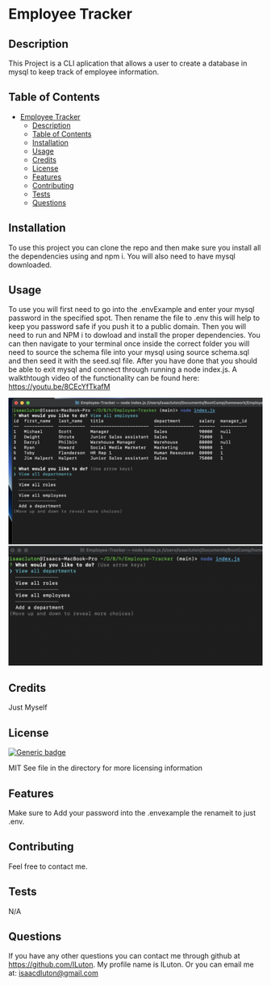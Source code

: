 # Employee Tracker

## Description

This Project is a CLI aplication that allows a user to create a database in mysql to keep track of employee information. 

## Table of Contents

- [Employee Tracker](#employee-tracker)
  - [Description](#description)
  - [Table of Contents](#table-of-contents)
  - [Installation](#installation)
  - [Usage](#usage)
  - [Credits](#credits)
  - [License](#license)
  - [Features](#features)
  - [Contributing](#contributing)
  - [Tests](#tests)
  - [Questions](#questions)

## Installation
To use this project you can clone the repo and then make sure you install all the dependencies using and npm i. You will also need to have mysql downloaded. 

## Usage
To use you will first need to go into the .envExample and enter your mysql password in the specified spot. Then rename the file to .env this will help to keep you password safe if you push it to a public domain. Then you will need to run and NPM i to dowload and install the proper dependencies. You can then navigate to your terminal once inside the correct folder you will need to source the schema file into your mysql using source schema.sql  and then seed it with the seed.sql file. After you have done that you should be able to exit mysql and connect through running a node index.js. A walkthtough video of the functionality can be found here: https://youtu.be/8CEcYfTkafM

![alt text](/Screen%20Shot%202022-05-16%20at%2010.49.46%20PM.png)
![alt text](/Screen%20Shot%202022-05-16%20at%2010.49.10%20PM.png)

## Credits
Just Myself

## License 
[![Generic badge](https://img.shields.io/badge/license-MIT-<COLOR>.svg)](https://shields.io/)

MIT
See file in the directory for more licensing information

## Features
Make sure to Add your password into the .envexample the renameit to just .env.

## Contributing
Feel free to contact me. 


## Tests
N/A

## Questions

If you have any other questions you can contact me through github at https://github.com/ILuton. My profile name is ILuton. Or you can email me at: isaacdluton@gmail.com
